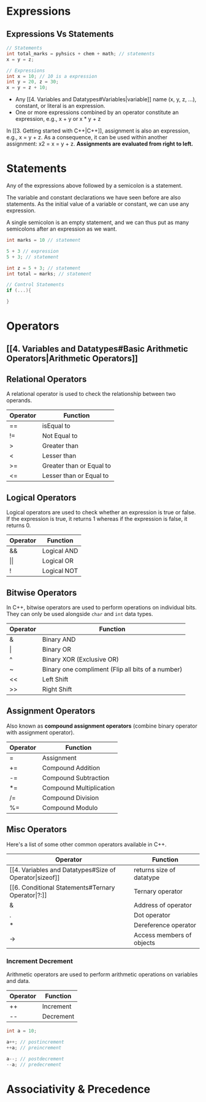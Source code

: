 # Expressions
## Expressions Vs Statements 

```cpp
// Statements 
int total_marks = pyhsics + chem + math; // statements 
x = y = z;

// Expressions
int x = 10; // 10 is a expression 
int y = 20, z = 30;
x = y = z + 10;
```
- Any [[4. Variables and Datatypes#Variables|variable]] name (x, y, z, ...), constant, or literal is an expression.
- One or more expressions combined by an operator constitute an expression, e.g., x + y or x * y  + z

In [[3. Getting started with C++|C++]], assignment is also an expression, e.g., x = y + z. As a consequence, it can be used within another assignment: x2 = x = y + z.
**Assignments are evaluated from right to left.**
# Statements

Any of the expressions above followed by a semicolon is a statement.

The variable and constant declarations we have seen before are also statements. As the initial value of a variable or constant, we can use any expression.

A single semicolon is an empty statement, and we can thus put as many semicolons after an expression as we want.
```cpp
int marks = 10 // statement 

5 + 3 // expression 
5 + 3; // statement 

int z = 5 + 3; // statement 
int total = marks; // statement 

// Control Statements 
if (...){

}
```
# Operators 

## [[4. Variables and Datatypes#Basic Arithmetic Operators|Arithmetic Operators]]

## Relational Operators 
A relational operator  is used to check the relationship between two operands.

| Operator | Function |
| ---- | ---- |
| == | isEqual to  |
| != | Not Equal to |
| > | Greater than |
| < | Lesser than |
| >= | Greater than or Equal to |
| <= | Lesser than or Equal to  |
## Logical Operators
Logical operators are used to check whether an expression is true or false. If the expression is true, it returns 1 whereas if the expression is false, it returns 0.

| Operator | Function |
| ---- | ---- |
| && | Logical AND |
| \|\| | Logical OR |
| ! | Logical NOT |
## Bitwise Operators 
In C++, bitwise operators are used to perform operations on individual bits. They can only be used alongside `char` and `int` data types.

| Operator | Function |
| ---- | ---- |
| & | Binary AND |
| \| | Binary OR |
| ^ | Binary XOR (Exclusive OR) |
| ~ | Binary one compliment (Flip all bits of a number) |
| << | Left Shift |
| >> | Right Shift |
## Assignment Operators 
Also known as **compound assignment operators** (combine binary operator with assignment operator).

| Operator | Function |
| ---- | ---- |
| = | Assignment  |
| += | Compound Addition |
| -= | Compound Subtraction |
| *= | Compound Multiplication |
| /= | Compound Division |
| %= | Compound Modulo  |
## Misc Operators 
Here's a list of some other common operators available in C++.

| Operator | Function |
| ---- | ---- |
| [[4. Variables and Datatypes#Size of Operator\|sizeof]] | returns size of datatype |
| [[6. Conditional Statements#Ternary Operator\|?:]] | Ternary operator |
| & | Address of operator |
| . | Dot operator |
| * | Dereference operator  |
| -> | Access members of objects |
### Increment Decrement
Arithmetic operators are used to perform arithmetic operations on variables and data.

| Operator | Function |
| ---- | ---- |
| ++ | Increment  |
| -- | Decrement  |
```cpp
int a = 10;

a++; // postincrement
++a; // preincrement

a--; // postdecrement
--a; // predecrement
```


# Associativity & Precedence